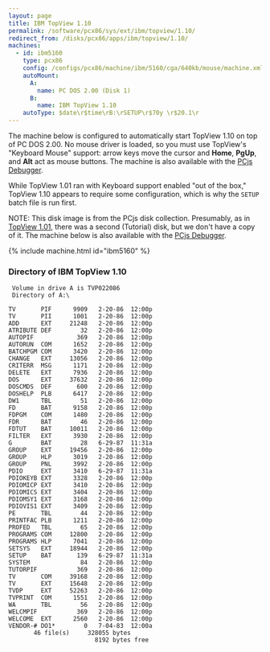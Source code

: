 ```yaml
---
layout: page
title: IBM TopView 1.10
permalink: /software/pcx86/sys/ext/ibm/topview/1.10/
redirect_from: /disks/pcx86/apps/ibm/topview/1.10/
machines:
  - id: ibm5160
    type: pcx86
    config: /configs/pcx86/machine/ibm/5160/cga/640kb/mouse/machine.xml
    autoMount:
      A:
        name: PC DOS 2.00 (Disk 1)
      B:
        name: IBM TopView 1.10
    autoType: $date\r$time\rB:\rSETUP\r$70y \r$20.1\r
---
```


The machine below is configured to automatically start TopView 1.10 on top of PC DOS 2.00.  No mouse driver is loaded,
so you must use TopView's "Keyboard Mouse" support: arrow keys move the cursor and **Home**, **PgUp**, and **Alt**
act as mouse buttons.  The machine is also available with the [PCjs Debugger](debugger/).

While TopView 1.01 ran with Keyboard support enabled "out of the box," TopView 1.10 appears to require some configuration,
which is why the `SETUP` batch file is run first.

NOTE: This disk image is from the PCjs disk collection.  Presumably, as in [TopView 1.01](../1.01/), there was a
second (Tutorial) disk, but we don't have a copy of it.  The machine below is also available with the [PCjs Debugger](debugger/).

{% include machine.html id="ibm5160" %}

### Directory of IBM TopView 1.10

     Volume in drive A is TVP022086
     Directory of A:\

    TV       PIF      9909   2-20-86  12:00p
    TV       PII      1001   2-20-86  12:00p
    ADD      EXT     21248   2-20-86  12:00p
    ATRIBUTE DEF        32   2-20-86  12:00p
    AUTOPIF            369   2-20-86  12:00p
    AUTORUN  COM      1652   2-20-86  12:00p
    BATCHPGM COM      3420   2-20-86  12:00p
    CHANGE   EXT     13056   2-20-86  12:00p
    CRITERR  MSG      1171   2-20-86  12:00p
    DELETE   EXT      7936   2-20-86  12:00p
    DOS      EXT     37632   2-20-86  12:00p
    DOSCMDS  DEF       600   2-20-86  12:00p
    DOSHELP  PLB      6417   2-20-86  12:00p
    DW1      TBL        51   2-20-86  12:00p
    FD       BAT      9158   2-20-86  12:00p
    FDPGM    COM      1480   2-20-86  12:00p
    FDR      BAT        46   2-20-86  12:00p
    FDTUT    BAT     10011   2-20-86  12:00p
    FILTER   EXT      3930   2-20-86  12:00p
    G        BAT        28   6-29-87  11:31a
    GROUP    EXT     19456   2-20-86  12:00p
    GROUP    HLP      3019   2-20-86  12:00p
    GROUP    PNL      3992   2-20-86  12:00p
    PDIO     EXT      3410   6-29-87  11:31a
    PDIOKEYB EXT      3328   2-20-86  12:00p
    PDIOMICP EXT      3410   2-20-86  12:00p
    PDIOMICS EXT      3404   2-20-86  12:00p
    PDIOMSY1 EXT      3168   2-20-86  12:00p
    PDIOVIS1 EXT      3409   2-20-86  12:00p
    PE       TBL        44   2-20-86  12:00p
    PRINTFAC PLB      1211   2-20-86  12:00p
    PROFED   TBL        65   2-20-86  12:00p
    PROGRAMS COM     12800   2-20-86  12:00p
    PROGRAMS HLP      7041   2-20-86  12:00p
    SETSYS   EXT     18944   2-20-86  12:00p
    SETUP    BAT       139   6-29-87  11:31a
    SYSTEM              84   2-20-86  12:00p
    TUTORPIF           369   2-20-86  12:00p
    TV       COM     39168   2-20-86  12:00p
    TV       EXT     15648   2-20-86  12:00p
    TVDP     EXT     52263   2-20-86  12:00p
    TVPRINT  COM      1551   2-20-86  12:00p
    WA       TBL        56   2-20-86  12:00p
    WELCMPIF           369   2-20-86  12:00p
    WELCOME  EXT      2560   2-20-86  12:00p
    VENDOR-# DO1*        0   7-04-83  12:00a
           46 file(s)     328055 bytes
                            8192 bytes free
